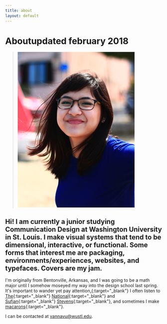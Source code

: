```yaml
---
title: about
layout: default
---
```


<h1 id="about"><span id="title">About</span><span id="date">updated february 2018</span></h1>

>![portrait](/images/portrait.jpg)

## Hi! I am currently a junior studying Communication Design at Washington University in St. Louis. I make visual systems that tend to be dimensional, interactive, or functional. Some forms that interest me are packaging, environments/experiences, websites, and typefaces. Covers are my jam. 

I'm originally from Bentonville, Arkansas, and I was going to be a math major until I somehow moseyed my way into the design school last spring. It's important to wander yet pay attention[.](https://docs.google.com/document/d/1ACoAxl8RPKmMfAOUMyj9oXD1n8JKapDhz6-BiB_evNk/edit?usp=sharing){:target="_blank"} I often listen to [The](https://youtu.be/i8yehVUF8h0){:target="_blank"} [National](https://youtu.be/QaYszP4QZ3E){:target="_blank"} and [Sufjan](https://youtu.be/qlPN7_h_OYo){:target="_blank"} [Stevens](https://youtu.be/z9Dzy4eB_nI){:target="_blank"}, and sometimes I make [macarons](../images/macaronmadness.jpg){:target="_blank"}.

I can be contacted at vannavu@wustl.edu.